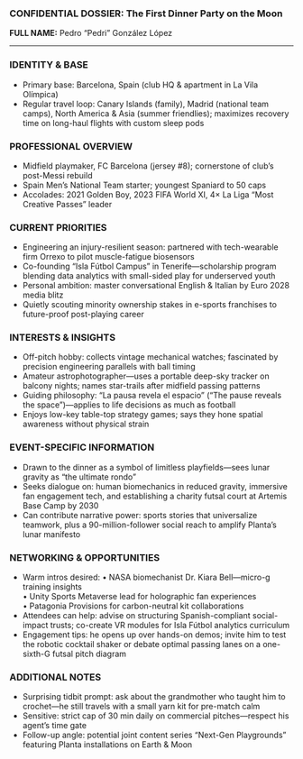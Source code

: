 ### CONFIDENTIAL DOSSIER: The First Dinner Party on the Moon

**FULL NAME:** Pedro “Pedri” González López

---
### IDENTITY & BASE
- Primary base: Barcelona, Spain (club HQ & apartment in La Vila Olímpica)
- Regular travel loop: Canary Islands (family), Madrid (national team camps), North America & Asia (summer friendlies); maximizes recovery time on long-haul flights with custom sleep pods

### PROFESSIONAL OVERVIEW
- Midfield playmaker, FC Barcelona (jersey #8); cornerstone of club’s post-Messi rebuild
- Spain Men’s National Team starter; youngest Spaniard to 50 caps
- Accolades: 2021 Golden Boy, 2023 FIFA World XI, 4× La Liga “Most Creative Passes” leader

### CURRENT PRIORITIES
- Engineering an injury-resilient season: partnered with tech-wearable firm Orrexo to pilot muscle-fatigue biosensors
- Co-founding “Isla Fútbol Campus” in Tenerife—scholarship program blending data analytics with small-sided play for underserved youth
- Personal ambition: master conversational English & Italian by Euro 2028 media blitz
- Quietly scouting minority ownership stakes in e-sports franchises to future-proof post-playing career

### INTERESTS & INSIGHTS
- Off-pitch hobby: collects vintage mechanical watches; fascinated by precision engineering parallels with ball timing
- Amateur astrophotographer—uses a portable deep-sky tracker on balcony nights; names star-trails after midfield passing patterns
- Guiding philosophy: “La pausa revela el espacio” (“The pause reveals the space”)—applies to life decisions as much as football
- Enjoys low-key table-top strategy games; says they hone spatial awareness without physical strain

### EVENT-SPECIFIC INFORMATION
- Drawn to the dinner as a symbol of limitless playfields—sees lunar gravity as “the ultimate rondo”
- Seeks dialogue on: human biomechanics in reduced gravity, immersive fan engagement tech, and establishing a charity futsal court at Artemis Base Camp by 2030
- Can contribute narrative power: sports stories that universalize teamwork, plus a 90-million-follower social reach to amplify Planta’s lunar manifesto

### NETWORKING & OPPORTUNITIES
- Warm intros desired:
  • NASA biomechanist Dr. Kiara Bell—micro-g training insights  
  • Unity Sports Metaverse lead for holographic fan experiences  
  • Patagonia Provisions for carbon-neutral kit collaborations
- Attendees can help: advise on structuring Spanish-compliant social-impact trusts; co-create VR modules for Isla Fútbol analytics curriculum
- Engagement tips: he opens up over hands-on demos; invite him to test the robotic cocktail shaker or debate optimal passing lanes on a one-sixth-G futsal pitch diagram

### ADDITIONAL NOTES
- Surprising tidbit prompt: ask about the grandmother who taught him to crochet—he still travels with a small yarn kit for pre-match calm
- Sensitive: strict cap of 30 min daily on commercial pitches—respect his agent’s time gate
- Follow-up angle: potential joint content series “Next-Gen Playgrounds” featuring Planta installations on Earth & Moon
